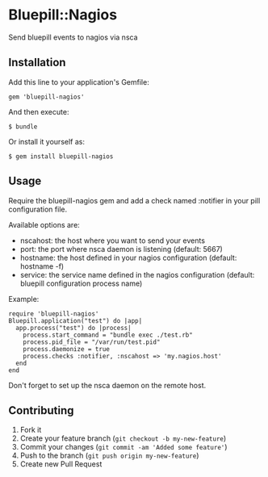 # Bluepill::Nagios

Send bluepill events to nagios via nsca

## Installation

Add this line to your application's Gemfile:

    gem 'bluepill-nagios'

And then execute:

    $ bundle

Or install it yourself as:

    $ gem install bluepill-nagios

## Usage

Require the bluepill-nagios gem and add a check named :notifier in your pill configuration file.

Available options are:
* nscahost: the host where you want to send your events
* port: the port where nsca daemon is listening (default: 5667)
* hostname: the host defined in your nagios configuration (default: hostname -f)
* service: the service name defined in the nagios configuration (default: bluepill configuration process name)

Example:

```
require 'bluepill-nagios'
Bluepill.application("test") do |app|
  app.process("test") do |process|
    process.start_command = "bundle exec ./test.rb"
    process.pid_file = "/var/run/test.pid"
    process.daemonize = true
    process.checks :notifier, :nscahost => 'my.nagios.host'
  end
end
```

Don't forget to set up the nsca daemon on the remote host.

## Contributing

1. Fork it
2. Create your feature branch (`git checkout -b my-new-feature`)
3. Commit your changes (`git commit -am 'Added some feature'`)
4. Push to the branch (`git push origin my-new-feature`)
5. Create new Pull Request
